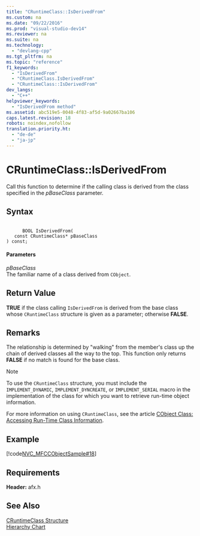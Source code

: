 ```yaml
---
title: "CRuntimeClass::IsDerivedFrom"
ms.custom: na
ms.date: "09/22/2016"
ms.prod: "visual-studio-dev14"
ms.reviewer: na
ms.suite: na
ms.technology: 
  - "devlang-cpp"
ms.tgt_pltfrm: na
ms.topic: "reference"
f1_keywords: 
  - "IsDerivedFrom"
  - "CRuntimeClass.IsDerivedFrom"
  - "CRuntimeClass::IsDerivedFrom"
dev_langs: 
  - "C++"
helpviewer_keywords: 
  - "IsDerivedFrom method"
ms.assetid: abc519e5-0048-4f83-af5d-9a02667ba106
caps.latest.revision: 18
robots: noindex,nofollow
translation.priority.ht: 
  - "de-de"
  - "ja-jp"
---
```

# CRuntimeClass::IsDerivedFrom
Call this function to determine if the calling class is derived from the class specified in the *pBaseClass* parameter.  
  
## Syntax  
  
```  
  
      BOOL IsDerivedFrom(  
   const CRuntimeClass* pBaseClass   
) const;  
```  
  
#### Parameters  
 *pBaseClass*  
 The familiar name of a class derived from `CObject`.  
  
## Return Value  
 **TRUE** if the class calling `IsDerivedFrom` is derived from the base class whose `CRuntimeClass` structure is given as a parameter; otherwise **FALSE**.  
  
## Remarks  
 The relationship is determined by "walking" from the member's class up the chain of derived classes all the way to the top. This function only returns **FALSE** if no match is found for the base class.  
  
> [!NOTE]
>  To use the `CRuntimeClass` structure, you must include the `IMPLEMENT_DYNAMIC`, `IMPLEMENT_DYNCREATE`, or `IMPLEMENT_SERIAL` macro in the implementation of the class for which you want to retrieve run-time object information.  
  
 For more information on using `CRuntimeClass`, see the article [CObject Class: Accessing Run-Time Class Information](../vs140/accessing-run-time-class-information.md).  
  
## Example  
 [!code[NVC_MFCCObjectSample#18](../vs140/codesnippet/CPP/cruntimeclass--isderivedfrom_1.cpp)]  
  
## Requirements  
 **Header:** afx.h  
  
## See Also  
 [CRuntimeClass Structure](../vs140/cruntimeclass-structure.md)   
 [Hierarchy Chart](../vs140/hierarchy-chart.md)
